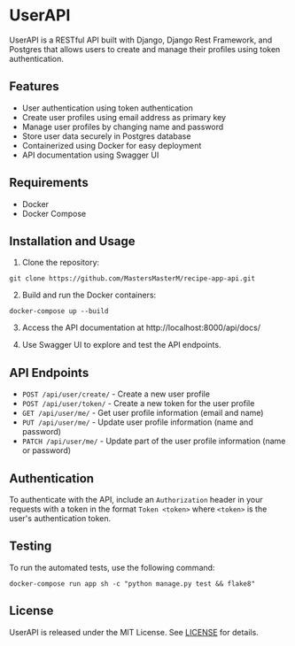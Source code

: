 # UserAPI

UserAPI is a RESTful API built with Django, Django Rest Framework, and Postgres that allows users to create and manage their profiles using token authentication.

## Features

- User authentication using token authentication
- Create user profiles using email address as primary key
- Manage user profiles by changing name and password
- Store user data securely in Postgres database
- Containerized using Docker for easy deployment
- API documentation using Swagger UI

## Requirements

- Docker
- Docker Compose

## Installation and Usage

1. Clone the repository:

```
git clone https://github.com/MastersMasterM/recipe-app-api.git
```

2. Build and run the Docker containers:

```
docker-compose up --build
```

3. Access the API documentation at http://localhost:8000/api/docs/

4. Use Swagger UI to explore and test the API endpoints.

## API Endpoints

- `POST /api/user/create/` - Create a new user profile
- `POST /api/user/token/` - Create a new token for the user profile
- `GET /api/user/me/` - Get user profile information (email and name)
- `PUT /api/user/me/` - Update user profile information (name and password)
- `PATCH /api/user/me/` - Update part of the user profile information (name or password)

## Authentication

To authenticate with the API, include an `Authorization` header in your requests with a token in the format `Token <token>` where `<token>` is the user's authentication token.

## Testing

To run the automated tests, use the following command:

```
docker-compose run app sh -c "python manage.py test && flake8"
```

## License

UserAPI is released under the MIT License. See [LICENSE](LICENSE) for details.